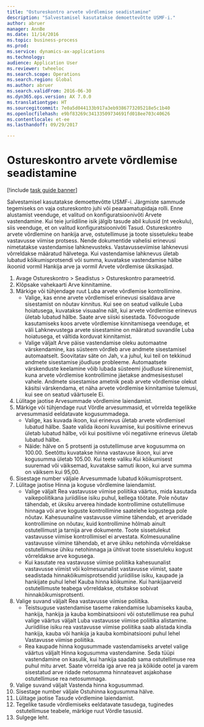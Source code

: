 ```yaml
--- 
title: "Ostureskontro arvete võrdlemise seadistamine"
description: "Salvestamisel kasutatakse demoettevõtte USMF-i."
author: abruer
manager: AnnBe
ms.date: 11/14/2016
ms.topic: business-process
ms.prod: 
ms.service: dynamics-ax-applications
ms.technology: 
audience: Application User
ms.reviewer: twheeloc
ms.search.scope: Operations
ms.search.region: Global
ms.author: abruer
ms.search.validFrom: 2016-06-30
ms.dyn365.ops.version: AX 7.0.0
ms.translationtype: HT
ms.sourcegitcommit: 7e0a5d044133b917a3eb9386773205218e5c1b40
ms.openlocfilehash: e9bf83269c34133509734691fd018ee703c40626
ms.contentlocale: et-ee
ms.lasthandoff: 09/29/2017

---
```


# <a name="set-up-accounts-payable-invoice-matching-validation"></a>Ostureskontro arvete võrdlemise seadistamine

[!include [task guide banner](../../includes/task-guide-banner.md)]

Salvestamisel kasutatakse demoettevõtte USMF-i. Järgmiste sammude tegemiseks on vaja ostureskontro juhi või pearaamatupidaja rolli. Enne alustamist veenduge, et valitud on konfiguratsioonivõti Arvete vastendamine. Kui teie juriidiline isik jälgib tasude abil kulusid (nt veokulu), siis veenduge, et on valitud konfiguratsioonivõti Tasud.  Ostureskontro arvete võrdlemine on hankija arve, ostutellimuse ja toote sissetuleku teabe vastavusse viimise protsess. Nende dokumentide vahelisi erinevusi nimetatakse vastendamise lahknevusteks. Vastavusseviimise lahknevusi võrreldakse määratud hälvetega. Kui vastendamise lahknevus ületab lubatud kõikumisprotsendi või summa, kuvatakse vastendamise hälbe ikoonid vormil Hankija arve ja vormil Arvete võrdlemise üksikasjad.

1. Avage Ostureskontro > Seadistus > Ostureskontro parameetrid.
2. Klõpsake vahekaarti Arve kinnitamine.
3. Märkige või tühjendage ruut Luba arvete võrdlemise kontrollimine.
    * Valige, kas enne arvete võrdlemisel erinevusi sisaldava arve sisestamist on nõutav kinnitus. Kui see on seatud valikule Luba hoiatusega, kuvatakse visuaalne näit, kui arvete võrdlemise erinevus ületab lubatud hälbe. Saate arve siiski sisestada. Töövoogude kasutamiseks koos arvete võrdlemise kinnitamisega veenduge, et väli Lahknevustega arvete sisestamine on määratud suvandile Luba hoiatusega, et vältida korduvat kinnitamist.  
    * Valige väljalt Arve päise vastendamise oleku automaatne värskendamine, kas süsteem võrdleb arve andmete sisestamisel automaatselt. Soovitatav säte on Jah, v.a juhul, kui teil on tekkinud andmete sisestamise jõudluse probleeme. Automaatsete värskenduste keelamine võib lubada süsteemi jõudluse kiirenemist, kuna arvete võrdlemise kontrollimine jäetakse andmesisestusel vahele. Andmete sisestamise ametnik peab arvete võrdlemise olekut käsitsi värskendama, et näha arvete võrdlemise kinnitamise tulemusi, kui see on seatud väärtusele Ei.  
4. Lülitage jaotise Arvesummade võrdlemine laiendamist.
5. Märkige või tühjendage ruut Võrdle arvesummasid, et võrrelda tegelikke arvesummasid eeldatavate kogusummadega.
    * Valige, kas kuvada ikoon, kui erinevus ületab arvete võrdlemisel lubatud hälbe. Saate valida ikooni kuvamise, kui positiivne erinevus ületab lubatud hälbe, või kui positiivne või negatiivne erinevus ületab lubatud hälbe.  
    * Näide: hälve on 5 protsenti ja ostutellimuse arve kogusumma on 100.00. Seetõttu kuvatakse hinna vastavuse ikoon, kui arve kogusumma ületab 105.00. Kui teete valiku Kui kõikumisest suuremad või väiksemad, kuvatakse samuti ikoon, kui arve summa on väiksem kui 95,00.  
6. Sisestage number väljale Arvesummade lubatud kõikumisprotsent.
7. Lülitage jaotise Hinna ja koguse võrdlemine laiendamist.
    * Valige väljalt Rea vastavusse viimise poliitika väärtus, mida kasutada vaikepoliitikana juriidilise isiku puhul, kellega töötate. Pole nõutav tähendab, et üksiku arverea hindade kontrollimine ostutellimuse hinnaga või arve koguste kontrollimine saatelehe kogustega pole nõutav. Kahesuunaline vastavusse viimine tähendab, et arveridade kontrollimine on nõutav, kuid kontrollimine hõlmab ainult ostutellimust ja tarnija arve dokumente. Toote sissetulekut vastavusse viimise kontrollimisel ei arvestata. Kolmesuunaline vastavusse viimine tähendab, et arve ühiku netohinda võrreldakse ostutellimuse ühiku netohinnaga ja ühtivat toote sissetuleku kogust võrreldakse arve kogusega.  
    * Kui kasutate rea vastavusse viimise poliitika kahesuunalist vastavusse viimist või kolmesuunalist vastavusse viimist, saate seadistada hinnakõikumisprotsendid juriidilise isiku, kaupade ja hankijate puhul lehel Kauba hinna kõikumine. Kui hankijaarveid ostutellimuste teabega võrreldakse, otsitakse sobivat hinnakõikumisprotsenti.  
8. Valige suvand väljalt Rea vastavusse viimise poliitika.
    * Teistsuguse vastendamise taseme rakendamise lubamiseks kauba, hankija, hankija ja kauba kombinatsiooni või ostutellimuse rea puhul valige väärtus väljalt Luba vastavusse viimise poliitika alistamine. Juriidilise isiku rea vastavusse viimise poliitika saab alistada kindla hankija, kauba või hankija ja kauba kombinatsiooni puhul lehel Vastavusse viimise poliitika.  
    * Rea kaupade hinna kogusummade vastendamiseks arvetel valige väärtus väljalt Hinna kogusumma vastendamine. Seda tüüpi vastendamine on kasulik, kui hankija saadab sama ostutellimuse rea puhul mitu arvet. Saate võrrelda iga arve rea ja kõikide ootel ja varem sisestatud arve ridade netosumma hinnateavet asjakohase ostutellimuse rea netosummaga.  
9. Valige suvand väljalt Vastenda hinna kogusummad.
10. Sisestage number väljale Ostuhinna kogusumma hälve.
11. Lülitage jaotise Tasude võrdlemine laiendamist.
12. Tegelike tasude võrdlemiseks eeldatavate tasudega, tuginedes ostutellimuse teabele, märkige ruut Võrdle tasusid.
13. Sulgege leht.


